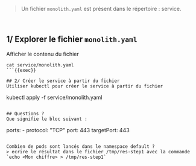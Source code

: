 > Un fichier `monolith.yaml` est présent dans le répertoire : service.
<br>

## 1/ Explorer le fichier `monolith.yaml`
Afficher le contenu du fichier
```
cat service/monolith.yaml
```{{exec}}

## 2/ Créer le service à partir du fichier
Utiliser kubectl pour créer le service à partir du fichier
```
kubectl apply -f service/monolith.yaml
```{{exec}}

## Questions ?
Que signifie le bloc suivant :
```
  ports:
    - protocol: "TCP"
      port: 443
      targetPort: 443
```

Combien de pods sont lancés dans le namespace default ?
> ecrire le résultat dans le fichier /tmp/res-step1 avec la commande `echo <Mon chiffre> > /tmp/res-step1`